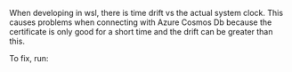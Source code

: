 When developing in wsl, there is time drift vs the actual system clock. This causes problems when connecting with Azure Cosmos Db because the certificate is only good for a short time and the drift can be greater than this.

To fix, run:
``` sudo ntpdate time.windows.com

